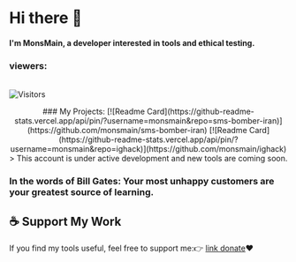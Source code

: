 # Hi there 👋

#### I'm MonsMain, a developer interested in tools and ethical testing.
</div> <h3>viewers:</h3> <br> <img src="https://profile-counter.glitch.me/monsmain/count.svg" alt="Visitors"><p align="center">
### My Projects:
[![Readme Card](https://github-readme-stats.vercel.app/api/pin/?username=monsmain&repo=sms-bomber-iran)](https://github.com/monsmain/sms-bomber-iran)
[![Readme Card](https://github-readme-stats.vercel.app/api/pin/?username=monsmain&repo=ighack)](https://github.com/monsmain/ighack)
> This account is under active development and new tools are coming soon.

### In the words of Bill Gates: Your most unhappy customers are your greatest source of learning.


## ☕ Support My Work

If you find my tools useful, feel free to support me:👉 [link donate](https://monsmain.carrd.co/)❤️
